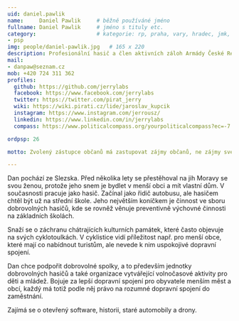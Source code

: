 ```yaml
---
uid: daniel.pawlik
name:     Daniel Pawlik  	# běžně používáné jméno
fullname: Daniel Pawlik  	# jméno s tituly etc.
category:                 	# kategorie: rp, praha, vary, hradec, jmk, senat
- psp
img: people/daniel-pawlik.jpg   # 165 x 220
description: Profesionální hasič a člen aktivních záloh Armády České Republiky. Ve volném čase se věnuje turistice, cyklistice a dobrovolným hasičům.          	# kratký popis, max 160 znaků
mail:
- danpaw@seznam.cz
mob: +420 724 311 362  
profiles:
  github: https://github.com/jerrylabs                
  facebook: https://www.facebook.com/jerrylabs
  twitter: https://twitter.com/pirat_jerry		
  wiki: https://wiki.pirati.cz/lide/jaroslav_kupcik
  instagram: https://www.instagram.com/jerrousz/
  linkedin: https://www.linkedin.com/in/jerrylabs
  compass: https://www.politicalcompass.org/yourpoliticalcompass?ec=-7.25&soc=-5.54

ordpsp: 26		  

motto: Zvolený zástupce občanů má zastupovat zájmy občanů, ne zájmy své nebo zájmy korporací.

---
```


Dan pochází ze Slezska. Před několika lety se přestěhoval na jih Moravy se svou ženou, protože jeho snem je bydlet v menší obci a mít vlastní dům. V současnosti pracuje jako hasič. Začínal jako řidič autobusu, ale hasičem chtěl být už na střední škole. Jeho největším koníčkem je činnost ve sboru dobrovolných hasičů, kde se rovněž věnuje preventivně výchovné činnosti na základních školách.

Snaží se o záchranu chátrajících kulturních památek, které často objevuje na svých cyklotoulkách. V cyklistice vidí příležitost např. pro menší obce, které mají co nabídnout turistům, ale nevede k nim uspokojivé dopravní spojení.

Dan chce podpořit dobrovolné spolky, a to především jednotky dobrovolných hasičů a také organizace vytvářející volnočasové aktivity pro děti a mládež. Bojuje za lepší dopravní spojení pro obyvatele menším měst a obcí, každý má totiž podle něj právo na rozumné dopravní spojení do zaměstnání.

Zajímá se o otevřený software, historii, staré automobily a drony.
